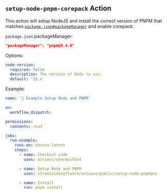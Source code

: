 ## `setup-node-pnpm-corepack` Action

This action will setup NodeJS and install the correct version of PNPM that matches [`package.json#packageManager`](https://nodejs.org/api/packages.html#packagemanager) and enable corepack.

`package.json` packageManager:

```json
"packageManager": "pnpm@9.4.0"
```

Options:

```yaml
node-version:
  required: false
  description: The version of Node to use.
  default: '22.x'
```

Example:

<!--- @@inject: ../../.github/workflows/example-setup-node-pnpm.yaml --->

```yaml
name: '📗 Example Setup Node and PNPM'

on:
  workflow_dispatch:

permissions:
  contents: read

jobs:
  run-example:
    runs-on: ubuntu-latest
    steps:
      - name: Checkout code
        uses: actions/checkout@v4

      - name: Setup Node and PNPM
        uses: streetsidesoftware/actions/public/setup-node-pnpm@v1

      - name: Install
        run: pnpm install
```

<!--- @@inject-end: ../../.github/workflows/example-setup-node-pnpm.yaml --->
